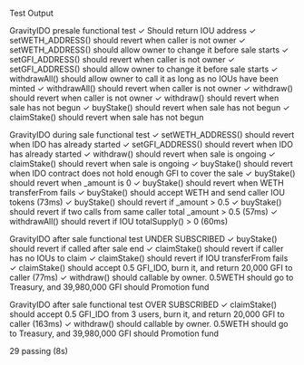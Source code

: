 Test Output

  GravityIDO presale functional test
    ✓ Should return IOU address
    ✓ setWETH_ADDRESS() should revert when caller is not owner
    ✓ setWETH_ADDRESS() should allow owner to change it before sale starts
    ✓ setGFI_ADDRESS() should revert when caller is not owner
    ✓ setGFI_ADDRESS() should allow owner to change it before sale starts
    ✓ withdrawAll() should allow owner to call it as long as no IOUs have been minted
    ✓ withdrawAll() should revert when caller is not owner
    ✓ withdraw() should revert when caller is not owner
    ✓ withdraw() should revert when sale has not begun
    ✓ buyStake() should revert when sale has not begun
    ✓ claimStake() should revert when sale has not begun

  GravityIDO during sale functional test
    ✓ setWETH_ADDRESS() should revert when IDO has already started
    ✓ setGFI_ADDRESS() should revert when IDO has already started
    ✓ withdraw() should revert when sale is ongoing
    ✓ claimStake() should revert when sale is ongoing
    ✓ buyStake() should revert when IDO contract does not hold enough GFI to cover the sale
    ✓ buyStake() should revert when _amount is 0
    ✓ buyStake() should revert when WETH transferFrom fails
    ✓ buyStake() should accept WETH and send caller IOU tokens (73ms)
    ✓ buyStake() should revert if _amount > 0.5
    ✓ buyStake() should revert if two calls from same caller total _amount > 0.5  (57ms)
    ✓ withdrawAll() should revert if IOU totalSupply() > 0 (60ms)

  GravityIDO after sale functional test UNDER SUBSCRIBED
    ✓ buyStake() should revert if called after sale end
    ✓ claimStake() should revert if caller has no IOUs to claim
    ✓ claimStake() should revert if IOU transferFrom fails
    ✓ claimStake() should accept 0.5 GFI_IDO, burn it, and return 20,000 GFI to caller (77ms)
    ✓ withdraw() should callable by owner. 0.5WETH should go to Treasury, and 39,980,000 GFI should Promotion fund

GravityIDO after sale functional test OVER SUBSCRIBED
    ✓ claimStake() should accept 0.5 GFI_IDO from 3 users, burn it, and return 20,000 GFI to caller (163ms)
    ✓ withdraw() should callable by owner. 0.5WETH should go to Treasury, and 39,980,000 GFI should Promotion fund


  29 passing (8s)


